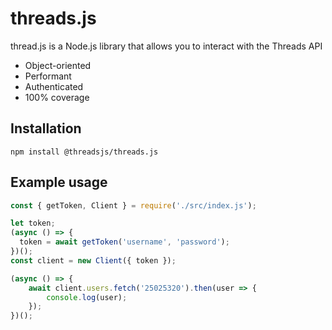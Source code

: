 # threads.js
thread.js is a Node.js library that allows you to interact with the Threads API
* Object-oriented
* Performant
* Authenticated
* 100% coverage

## Installation
```
npm install @threadsjs/threads.js
```
## Example usage
```js
const { getToken, Client } = require('./src/index.js');

let token;
(async () => {
  token = await getToken('username', 'password');
})();
const client = new Client({ token });

(async () => {
	await client.users.fetch('25025320').then(user => {
		console.log(user);
	});
})();
```
